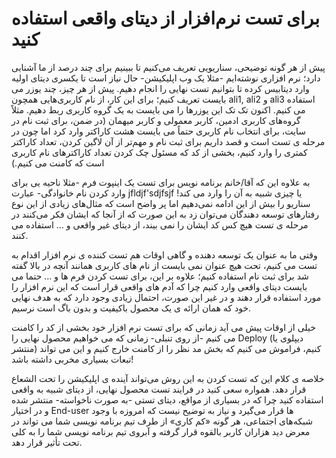 # برای تست نرم‌افزار از دیتای واقعی استفاده کنید

پیش از هر گونه توضیحی، سناریویی تعریف می‌کنیم تا ببینیم برای چند درصد از ما آشنایی دارد؛ نرم افزاری نوشته‌ایم -مثلا یک وب اپلیکیشن- حال نیاز است تا یکسری دیتای اولیه وارد دیتابیس کرده تا بتوانیم تست نهایی را انجام دهیم. پیش از هر چیز، چند یوزر می بایست تعریف کنیم؛ برای این کار، از نام کاربری‌هایی همچون ali1, ali2 و ali3 استفاده می کنیم. اکنون تک تک این یوزرها را می بایست به یک گروه کاربری ربط دهیم. مثلاً گروه‌های کاربری ادمین، کاربر معمولی و کاربر میهمان (در ضمن، برای ثبت نام در سایت، برای انتخاب نام کاربری حتماً می بایست هشت کاراکتر وارد کرد اما چون در مرحله ی تست است و قصد داریم برای ثبت نام و مهم‌تر از آن لاگین کردن، تعداد کاراکتر کمتری را وارد کنیم، بخشی از کد که مسئول چک کردن تعداد کاراکترهای نام کاربری است که کامنت می کنیم.)

به علاوه این که آقا/خانم برنامه نویس برای تست یک اینپوت فرم -مثلا ناحیه یی برای وارد کردن نام خانوادگی- عبارت jfldjf'sdjfsjf یا چیزی شبیه به آن را وارد می کند! سناریو را بیش از این ادامه نمی‌دهیم اما پر واضح است که مثال‌های زیادی از این نوع رفتارهای توسعه دهندگان می‌توان زد به این صورت که از آنجا که ایشان فکر می‌کنند در مرحله ی تست هیچ‌ کس کد ایشان را نمی بیند، از دیتای غیر واقعی و … استفاده می کنند. 

وقتی ما به عنوان یک توسعه دهنده و گاهی اوقات هم تست کننده ی نرم افزار اقدام به تست می کنیم، تحت هیچ عنوان نمی بایست از نام های کاربری همانند آنچه در بالا گفته شد برای ثبت نام استفاده کنیم؛ علاوه بر این، برای تست کردن فرم ها و ... حتما می بایست دیتای واقعی وارد کنیم چرا که آدم های واقعی قرار است که این نرم افزار را مورد استفاده قرار دهند و در غیر این صورت، احتمال زیادی وجود دارد که به هدف نهایی خود که همان ارائه ی یک محصول باکیفیت و بدون باگ است نرسیم.

خیلی از اوقات پیش می آید زمانی که برای تست نرم افزار خود بخشی از کد را کامنت می کنیم -از روی تنبلی- زمانی که می خواهیم محصول نهایی را Deploy (دیپلوی یا منتشر) کنیم، فراموش می کنیم که بخش مد نظر را از کامنت خارج کنیم و این می تواند تبعات بسیاری مخربی داشته باشد!

خلاصه ی کلام این که تست کردن به این روش می‌تواند آینده ی اپلیکیشن را تحت الشعاع قرار دهد. همواره سعی کنید در فرایند تست محصول نهایی، از دیتای شبیه به واقعی استفاده کنید چرا که در بسیاری از مواقع، دیتای تستی -به صورت ناخواسته- منتشر شده و در اختیار End-user ها قرار می‌گیرد و نیاز به توضیح نیست که امروزه با وجود شبکه‌های اجتماعی، هر گونه «کم کاری» از طرف تیم برنامه نویسی شما می تواند در معرض دید هزاران کاربر بالقوه قرار گرفته و آبروی تیم برنامه نویسی شما را به کلی تحت تأثیر قرار دهد.
